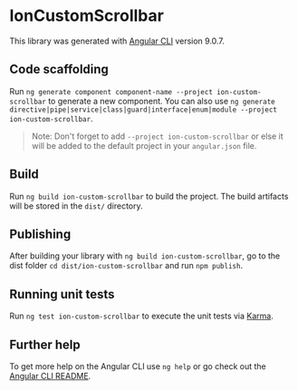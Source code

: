 # IonCustomScrollbar

This library was generated with [Angular CLI](https://github.com/angular/angular-cli) version 9.0.7.

## Code scaffolding

Run `ng generate component component-name --project ion-custom-scrollbar` to generate a new component. You can also use `ng generate directive|pipe|service|class|guard|interface|enum|module --project ion-custom-scrollbar`.
> Note: Don't forget to add `--project ion-custom-scrollbar` or else it will be added to the default project in your `angular.json` file. 

## Build

Run `ng build ion-custom-scrollbar` to build the project. The build artifacts will be stored in the `dist/` directory.

## Publishing

After building your library with `ng build ion-custom-scrollbar`, go to the dist folder `cd dist/ion-custom-scrollbar` and run `npm publish`.

## Running unit tests

Run `ng test ion-custom-scrollbar` to execute the unit tests via [Karma](https://karma-runner.github.io).

## Further help

To get more help on the Angular CLI use `ng help` or go check out the [Angular CLI README](https://github.com/angular/angular-cli/blob/master/README.md).
